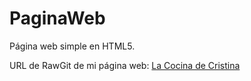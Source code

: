 # PaginaWeb
Página web simple en HTML5.

URL de RawGit de mi página web: [La Cocina de Cristina](https://rawgit.com/cmustaros/PaginaWeb/master/PaginaWeb.html)

